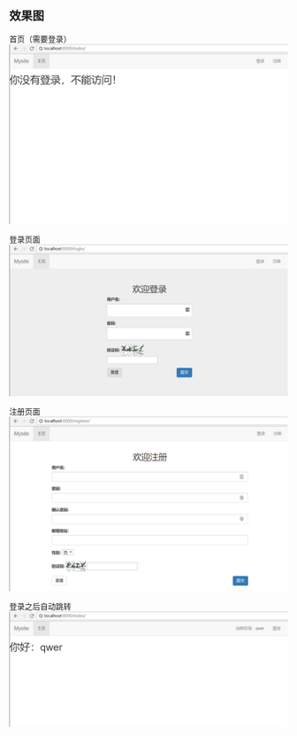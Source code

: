 ## 效果图

首页（需要登录）
![](./img/index.png)

登录页面
![](./img/login.png)

注册页面
![](./img/register.png)

登录之后自动跳转
![](./img/login_index.png)